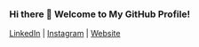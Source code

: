 ### Hi there 👋 Welcome to My GitHub Profile!
[LinkedIn](https://www.linkedin.com/in/dharmareddypandem/) | [Instagram](https://www.instagram.com/dharmareddy0887/) | [Website](https://newprofile-nine.vercel.app/)

<!--
**Dharmareddy8520/Dharmareddy8520** is a ✨ _special_ ✨ repository because its `README.md` (this file) appears on your GitHub profile.

Here are some ideas to get you started:

- 🔭 I’m currently working on ...
- 🌱 I’m currently learning ...
- 👯 I’m looking to collaborate on ...
- 🤔 I’m looking for help with ...
- 💬 Ask me about ...
- 📫 How to reach me: ...
- 😄 Pronouns: ...
- ⚡ Fun fact: ...
-->
